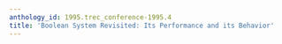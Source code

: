 ```yaml
---
anthology_id: 1995.trec_conference-1995.4
title: 'Boolean System Revisited: Its Performance and its Behavior'
---
```

